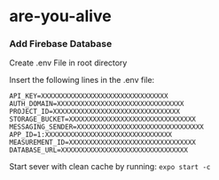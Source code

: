 # are-you-alive



### Add Firebase Database

Create .env File in root directory

Insert the following lines in the .env file:
```
API_KEY=XXXXXXXXXXXXXXXXXXXXXXXXXXXXXXXX
AUTH_DOMAIN=XXXXXXXXXXXXXXXXXXXXXXXXXXXXXXXX
PROJECT_ID=XXXXXXXXXXXXXXXXXXXXXXXXXXXXXXXX
STORAGE_BUCKET=XXXXXXXXXXXXXXXXXXXXXXXXXXXXXXXX
MESSAGING_SENDER=XXXXXXXXXXXXXXXXXXXXXXXXXXXXXXXX
APP_ID=1:XXXXXXXXXXXXXXXXXXXXXXXXXXXXXXXX
MEASUREMENT_ID=XXXXXXXXXXXXXXXXXXXXXXXXXXXXXXXX
DATABASE_URL=XXXXXXXXXXXXXXXXXXXXXXXXXXXXXXXX
```

Start sever with clean cache by running:
`expo start -c`
